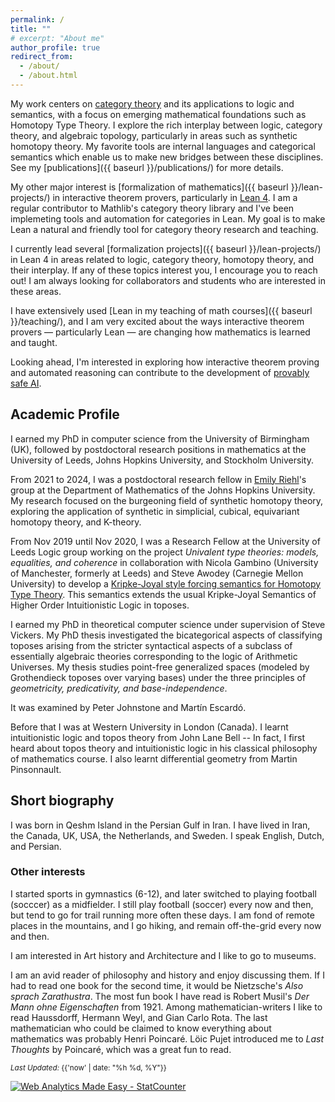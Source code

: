 ```yaml
---
permalink: /
title: ""
# excerpt: "About me"
author_profile: true
redirect_from: 
  - /about/
  - /about.html
---
```


My work centers on [category theory](https://ncatlab.org/nlab/show/category+theory) and its applications to logic and semantics, with a focus on emerging mathematical foundations such as Homotopy Type Theory. I explore the rich interplay between logic, category theory, and algebraic topology, particularly in areas such as synthetic homotopy theory. My favorite tools are internal languages and categorical semantics which enable us to make new bridges between these disciplines. See my [publications]({{ baseurl }}/publications/) for more details.

My other major interest is [formalization of mathematics]({{ baseurl }}/lean-projects/) in interactive theorem provers, particularly in [Lean 4](https://lean-lang.org). I am a regular contributor to Mathlib's category theory library and I've been implemeting tools and automation for categories in Lean. My goal is to make Lean a natural and friendly tool for category theory research and teaching.

I currently lead several [formalization projects]({{ baseurl }}/lean-projects/) in Lean 4 in areas related to logic, category theory, homotopy theory, and their interplay. If any of these topics interest you, I encourage you to reach out! I am always looking for collaborators and students who are interested in these areas.

I have extensively used [Lean  in my teaching of math courses]({{ baseurl }}/teaching/), and I am very excited about the ways interactive theorem provers — particularly Lean — are changing how mathematics is learned and taught.

Looking ahead, I'm interested in exploring how interactive theorem proving and automated reasoning can contribute to the development of [provably safe AI](https://arxiv.org/abs/2405.06624).

<!-- I am a researcher in category theory, type theory, logic, interactive theorem proving and formalization of mathematics. 

I am also a user of Lean4, a formalizer of category theory in Lean, a contributor to mathlib.

Currently I am implementing geometric deep learning algorithms in Lean 4. -->

<!-- I am also interested in learning more about certain aspects of verification and machine learning. -->

## Academic Profile

I earned my PhD in computer science from the University of Birmingham (UK), followed by postdoctoral research positions in mathematics at the University of Leeds, Johns Hopkins University, and Stockholm University.

<!-- 
[Microsoft Academic Profile](https://academic.microsoft.com/profile/h510f1e7-fe1i-46jj-9fgg-71ieeg664740/SinaHazratpour/publication/search?q=Sina%20Hazratpour&qe=%2540%2540%2540USER.PUBLICATIONS%253Dd510b1a7-ba1e-46ff-9bcc-71eaac664740&f=&orderBy=0) -->

From 2021 to 2024, I was a postdoctoral research fellow in [Emily Riehl](https://emilyriehl.github.io)'s group at the Department of Mathematics of the Johns Hopkins University. My research focused on the burgeoning field of synthetic homotopy theory, exploring the application of synthetic in simplicial, cubical, equivariant homotopy theory, and K-theory. 

From Nov 2019 until Nov 2020, I was a Research Fellow at the University of Leeds Logic group working on the project <em>Univalent type theories: models, equalities, and coherence</em> in collaboration with Nicola Gambino  (University of Manchester, formerly at Leeds) and Steve Awodey (Carnegie Mellon University) to develop a [Kripke-Joyal style forcing semantics for Homotopy Type Theory](/publication/2021-10-07-kripke-joyal-semantics-for-HoTT). This semantics extends the usual Kripke-Joyal Semantics of Higher Order Intuitionistic Logic in toposes. 

<!-- Here is my page at Leeds: https://eps.leeds.ac.uk/maths/staff/6531/dr-sina-hazratpour -->
I earned my PhD in theoretical computer science under supervision of Steve Vickers. My PhD thesis investigated the bicategorical aspects of classifying toposes arising from the stricter syntactical aspects of a subclass of essentially algebraic theories corresponding to the logic of Arithmetic Universes. My thesis studies point-free generalized spaces (modeled by Grothendieck toposes over varying bases) under the three principles of <em>geometricity, predicativity, and base-independence</em>.
<!-- The idea was to carve out from the 2-category of Grothendieck toposes (over varying bases) the part that corresponds to the logic of Arithmetic Universes (finitary plus free algebras by means of list objects).  -->
It was examined by Peter Johnstone and Martín Escardó.

Before that I was at Western University in London (Canada). I learnt intuitionistic logic and topos theory from John Lane Bell -- In fact, I first heard about topos theory and intuitionistic logic in his classical philosophy of mathematics course. I also learnt differential geometry from Martin Pinsonnault.

## Short biography

I was born in Qeshm Island in the Persian Gulf in Iran. I have lived in Iran, the Canada, UK, USA, the Netherlands, and Sweden. I speak English, Dutch, and Persian.

### Other interests

I started sports in gymnastics (6-12), and later switched to playing football (socccer) as a midfielder. I still play football (soccer) every now and then, but tend to go for trail running more often these days.
I am fond of remote places in the mountains, and I go hiking, and remain off-the-grid every now and then.

I am interested in Art history and Architecture and I like to go to museums.

I am an avid reader of philosophy and history and enjoy discussing them. If I had to read one book for the second time, it would be Nietzsche's *Also sprach Zarathustra*. The most fun book I have read is Robert Musil's *Der Mann ohne Eigenschaften* from 1921. Among mathematician-writers I like to read Haussdorff, Hermann Weyl, and Gian Carlo Rota. The last mathematician who could be claimed to know everything about mathematics was probably Henri Poincaré. Löic Pujet introduced me to *Last Thoughts* by Poincaré, which was a great fun to read.

<!-- The most influential books fourfold works of Nietzsche (Thus Spoke Zarathustra), Heidegger (Being and Time), Foucault (The Order of Things), and Sloterdijk (Critique of Cynical Reason) have influenced my thinking. "Thus Spoke Zarathustra" was one of the best events of my life.  -->

<!-- Another interest of mine is the history of mathematics, in particular the history of the foundation and practice of mathematics in 19th and early 20th century. This includes Frege's logicism, Dedekind's foundational work in algebra and arithmetic, Klein's Erlangen Program in geometry, Husserl's phenomenology of mathematical thinking, and Cassirer's structuralist account of mathematical knowledge. You can read more [here](https://sinhp.github.io/links/#phil-math:reading-list).  -->

<!-- Occasionally, I write some of my thoughts on range of issues of philosophical nature on <a href="/year-archive">my blog</a> -->

 
<div class="footer-col footer-col-3">
      <small>
        <em>Last Updated:</em> {{'now' | date: "%h %d, %Y"}}
        </small>        
</div>

<!-- Default Statcounter code for Github page
https://sinhp.github.io/ -->
<script type="text/javascript">
var sc_project=11670804; 
var sc_invisible=0; 
var sc_security="f1158054"; 
var scJsHost = (("https:" == document.location.protocol) ?
"https://secure." : "http://www.");
document.write("<sc"+"ript type='text/javascript' src='" +
scJsHost+
"statcounter.com/counter/counter.js'></"+"script>");
</script>
<noscript><div class="statcounter"><a title="Web Analytics
Made Easy - StatCounter" href="http://statcounter.com/"
target="_blank"><img class="statcounter"
src="//c.statcounter.com/11670804/0/f1158054/0/" alt="Web
Analytics Made Easy - StatCounter"></a></div></noscript>
<!-- End of Statcounter Code -->


